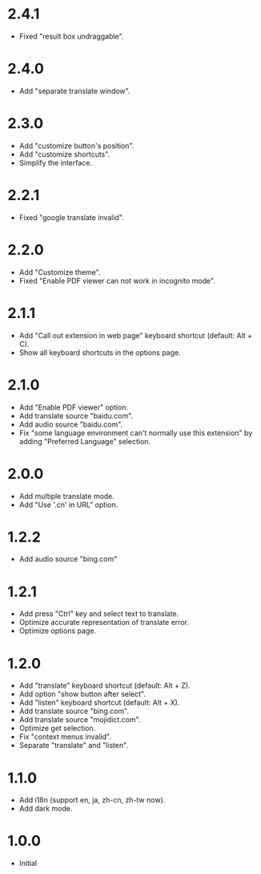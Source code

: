 # 2.4.1
- Fixed "result box undraggable".
# 2.4.0
- Add "separate translate window".
# 2.3.0
- Add "customize button's position".
- Add "customize shortcuts".
- Simplify the interface.
# 2.2.1
- Fixed "google translate invalid".
# 2.2.0
- Add "Customize theme".
- Fixed "Enable PDF viewer can not work in incognito mode".
# 2.1.1
- Add "Call out extension in web page" keyboard shortcut (default: Alt + C).
- Show all keyboard shortcuts in the options page.
# 2.1.0
- Add "Enable PDF viewer" option.
- Add translate source "baidu.com".
- Add audio source "baidu.com".
- Fix "some language environment can't normally use this extension" by adding "Preferred Language" selection.
# 2.0.0
- Add multiple translate mode.
- Add "Use '.cn' in URL" option.
# 1.2.2
- Add audio source "bing.com"
# 1.2.1
- Add press "Ctrl" key and select text to translate.
- Optimize accurate representation of translate error.
- Optimize options page.
# 1.2.0
- Add "translate" keyboard shortcut (default: Alt + Z).
- Add option "show button after select".
- Add "listen" keyboard shortcut (default: Alt + X).
- Add translate source "bing.com".
- Add translate source "mojidict.com".
- Optimize get selection.
- Fix "context menus invalid".
- Separate "translate" and "listen".
# 1.1.0
- Add i18n (support en, ja, zh-cn, zh-tw now).
- Add dark mode.
# 1.0.0
- Initial